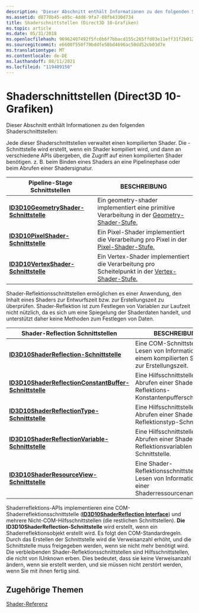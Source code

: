 ```yaml
---
description: 'Dieser Abschnitt enthält Informationen zu den folgenden Shaderschnittstellen:'
ms.assetid: d8770b45-a05c-4dd8-9fa7-08fb4330d734
title: Shaderschnittstellen (Direct3D 10-Grafiken)
ms.topic: article
ms.date: 05/31/2018
ms.openlocfilehash: 96962407492f5fc6b6f7bbacd155c265ffd03e11eff31f2b012a2d1c644d3f9c
ms.sourcegitcommit: e6600f550f79bddfe58bd4696ac50dd52cb03d7e
ms.translationtype: MT
ms.contentlocale: de-DE
ms.lasthandoff: 08/11/2021
ms.locfileid: "119409150"
---
```

# <a name="shader-interfaces-direct3d-10-graphics"></a>Shaderschnittstellen (Direct3D 10-Grafiken)

Dieser Abschnitt enthält Informationen zu den folgenden Shaderschnittstellen:

Jede dieser Shaderschnittstellen verwaltet einen kompilierten Shader. Die -Schnittstelle wird erstellt, wenn ein Shader kompiliert wird, und dann an verschiedene APIs übergeben, die Zugriff auf einen kompilierten Shader benötigen. z. B. beim Binden eines Shaders an eine Pipelinephase oder beim Abrufen einer Shadersignatur.



| Pipeline-Stage Schnittstellen                                      | BESCHREIBUNG                                                                                                                                 |
|----------------------------------------------------------------|---------------------------------------------------------------------------------------------------------------------------------------------|
| [**ID3D10GeometryShader-Schnittstelle**](/windows/win32/api/d3d10/nn-d3d10-id3d10geometryshader) | Ein geometry-shader implementiert eine primitive Verarbeitung in der [Geometry-Shader-Stufe.](d3d10-graphics-programming-guide-pipeline-stages.md) |
| [**ID3D10PixelShader-Schnittstelle**](/windows/win32/api/d3d10/nn-d3d10-id3d10pixelshader)       | Ein Pixel-Shader implementiert die Verarbeitung pro Pixel in der [Pixel-Shader-Stufe.](d3d10-graphics-programming-guide-pipeline-stages.md)           |
| [**ID3D10VertexShader-Schnittstelle**](/windows/win32/api/d3d10/nn-d3d10-id3d10vertexshader)     | Ein Vertex-Shader implementiert die Verarbeitung pro Scheitelpunkt in der [Vertex-Shader-Stufe.](d3d10-graphics-programming-guide-pipeline-stages.md)        |



 

Shader-Reflektionsschnittstellen ermöglichen es einer Anwendung, den Inhalt eines Shaders zur Entwurfszeit bzw. zur Erstellungszeit zu überprüfen. Shader-Reflektion ist zum Festlegen von Variablen zur Laufzeit nicht nützlich, da es sich um eine Spiegelung der Shaderdaten handelt, und unterstützt daher keine Methoden zum Festlegen von Daten.



| Shader-Reflection Schnittstellen                                                                   | BESCHREIBUNG                                                                        |
|------------------------------------------------------------------------------------------------|------------------------------------------------------------------------------------|
| [**ID3D10ShaderReflection-Schnittstelle**](/windows/desktop/api/D3D10Shader/nn-d3d10shader-id3d10shaderreflection)                             | Eine COM-Schnittstelle zum Lesen von Informationen aus einem kompilierten Shader zur Erstellungszeit.     |
| [**ID3D10ShaderReflectionConstantBuffer-Schnittstelle**](/windows/desktop/api/D3D10Shader/nn-d3d10shader-id3d10shaderreflectionconstantbuffer) | Eine Hilfsschnittstelle zum Abrufen einer Shader-Reflektions-Konstantenpufferschnittstelle.      |
| [**ID3D10ShaderReflectionType-Schnittstelle**](/windows/desktop/api/D3D10Shader/nn-d3d10shader-id3d10shaderreflectiontype)                     | Eine Hilfsschnittstelle zum Abrufen einer Shader-Reflektionstyp-Schnittstelle.                 |
| [**ID3D10ShaderReflectionVariable-Schnittstelle**](/windows/desktop/api/D3D10Shader/nn-d3d10shader-id3d10shaderreflectionvariable)             | Eine Hilfsschnittstelle zum Abrufen einer Shader-Reflektionsvariablen-Schnittstelle.             |
| [**ID3D10ShaderResourceView-Schnittstelle**](/windows/desktop/api/d3d10/nn-d3d10-id3d10shaderresourceview)                         | Eine Shader-Reflektionsschnittstelle zum Lesen von Informationen aus einer Shaderressourcenansicht. |



 

Shaderreflektions-APIs implementieren eine COM-Shaderreflektionsschnittstelle ([**ID3D10ShaderReflection Interface**](/windows/desktop/api/D3D10Shader/nn-d3d10shader-id3d10shaderreflection)) und mehrere Nicht-COM-Hilfsschnittstellen (die restlichen Schnittstellen). **Die ID3D10ShaderReflection-Schnittstelle** wird erstellt, wenn ein Shaderreflektionsobjekt erstellt wird. Es folgt den COM-Standardregeln. Durch das Erstellen der Schnittstelle wird die Verweisanzahl erhöht, und die Schnittstelle muss freigegeben werden, wenn sie nicht mehr benötigt wird. Die verbleibenden Shader-Reflektionsschnittstellen sind Hilfsschnittstellen, die nicht von IUnknown erben. Dies bedeutet, dass sie keine Verweisanzahl ändern, wenn sie erstellt werden, und sie müssen nicht zerstört werden, wenn Sie mit ihnen fertig sind.

## <a name="related-topics"></a>Zugehörige Themen

<dl> <dt>

[Shader-Referenz](d3d10-graphics-reference-d3d10-shader.md)
</dt> </dl>

 

 
